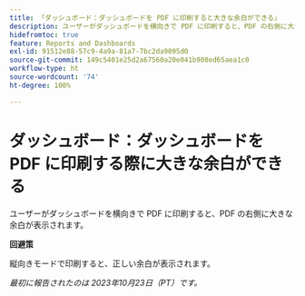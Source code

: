 ```yaml
---
title: 「ダッシュボード：ダッシュボードを PDF に印刷すると大きな余白ができる」
description: ユーザーがダッシュボードを横向きで PDF に印刷すると、PDF の右側に大きな余白が表示されます。
hidefromtoc: true
feature: Reports and Dashboards
exl-id: 91512e88-57c9-4a9a-81a7-7bc2da9095d0
source-git-commit: 149c5401e25d2a67560a20e041b908ed65aea1c0
workflow-type: ht
source-wordcount: '74'
ht-degree: 100%

---
```


# ダッシュボード：ダッシュボードを PDF に印刷する際に大きな余白ができる

<!--Article by request-->

ユーザーがダッシュボードを横向きで PDF に印刷すると、PDF の右側に大きな余白が表示されます。

**回避策**

縦向きモードで印刷すると、正しい余白が表示されます。

_最初に報告されたのは 2023年10月23日（PT）です。_

